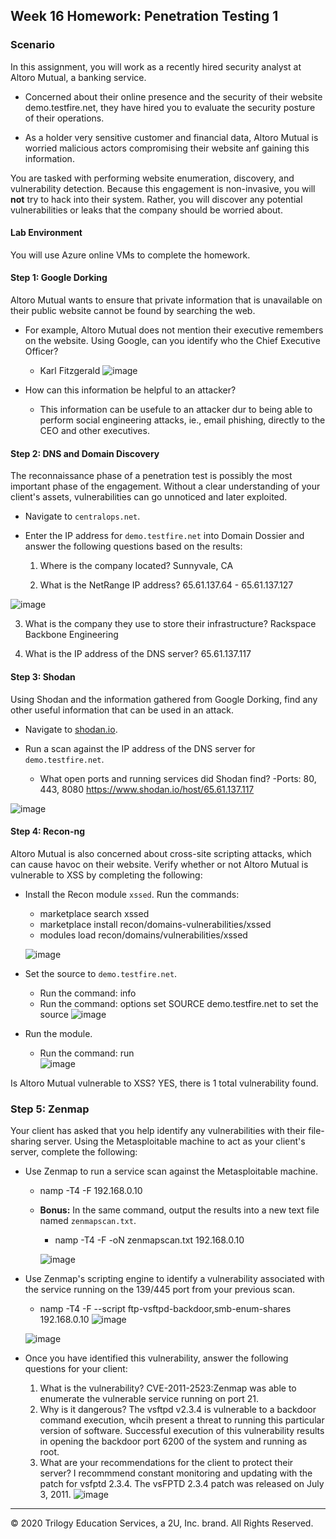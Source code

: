 ## Week 16 Homework: Penetration Testing 1

### Scenario

In this assignment, you will work as a recently hired security analyst at Altoro Mutual, a banking service. 

 - Concerned about their online presence and the security of their website demo.testfire.net, they have hired you to evaluate the security posture of their operations. 
 
 - As a holder very sensitive customer and financial data, Altoro Mutual is worried malicious actors compromising their website anf gaining this information. 

You are tasked with performing website enumeration, discovery, and vulnerability detection. Because this engagement is non-invasive, you will **not** try to hack into their system. Rather, you will discover any potential vulnerabilities or leaks that the company should be worried about. 


#### Lab Environment

You will use Azure online VMs to complete the homework. 


#### Step 1: Google Dorking

Altoro Mutual wants to ensure that private information that is unavailable on their public website cannot be found by searching the web. 

- For example, Altoro Mutual does not mention their executive remembers on the website. Using Google, can you identify who the Chief Executive Officer?
  - Karl Fitzgerald
  ![image](https://user-images.githubusercontent.com/93744925/161839236-60d93753-db6f-4bf1-acf3-dabba6751ef7.png)

- How can this information be helpful to an attacker?
  - This information can be usefule to an attacker dur to being able to perform social engineering attacks, ie., email phishing, directly to the CEO and other executives.

#### Step 2: DNS and Domain Discovery

The reconnaissance phase of a penetration test is possibly the most important phase of the engagement. Without a clear understanding of your client's assets, vulnerabilities can go unnoticed and later exploited. 

- Navigate to `centralops.net`. 

- Enter the IP address for `demo.testfire.net` into Domain Dossier and answer the following questions based on the results:

  1. Where is the company located? 
    Sunnyvale, CA

  2. What is the NetRange IP address? 
    65.61.137.64 - 65.61.137.127

![image](https://user-images.githubusercontent.com/93744925/161836947-c84d2689-5bca-4f45-9f85-1482064f928c.png)

  3. What is the company they use to store their infrastructure? 
  Rackspace Backbone Engineering
  
  4. What is the IP address of the DNS server? 
  65.61.137.117

#### Step 3: Shodan

Using Shodan and the information gathered from Google Dorking, find any other useful information that can be used in an attack.

- Navigate to [shodan.io](https://www.shodan.io/). 

- Run a scan against the IP address of the DNS server for `demo.testfire.net`. 

  - What open ports and running services did Shodan find? 
   -Ports: 80, 443, 8080 https://www.shodan.io/host/65.61.137.117 
   
![image](https://user-images.githubusercontent.com/93744925/161837776-4d770163-e72c-40b6-8654-2b142483f771.png)

#### Step 4: Recon-ng

Altoro Mutual is also concerned about cross-site scripting attacks, which can cause havoc on their website. Verify whether or not Altoro Mutual is vulnerable to XSS by completing the following:

- Install the Recon module `xssed`. Run the commands:
     - marketplace search xssed
     - marketplace install recon/domains-vulnerabilities/xssed
     - modules load recon/domains/vulnerabilities/xssed
   
  ![image](https://user-images.githubusercontent.com/93744925/161839474-02e0da8c-0c8f-48f7-a4a2-2df5935084b5.png)

- Set the source to `demo.testfire.net`. 
  - Run the command: info
  - Run the command: options set SOURCE demo.testfire.net to set the source
![image](https://user-images.githubusercontent.com/93744925/161840132-ff09c627-c225-4db4-b2c8-d5d344b0b371.png)

- Run the module.
  - Run the command: run  
![image](https://user-images.githubusercontent.com/93744925/161840435-9f31013b-f8bf-4c84-bd19-07a2b7d64ad6.png)


Is Altoro Mutual vulnerable to XSS? YES, there is 1 total vulnerability found.

### Step 5: Zenmap

Your client has asked that you help identify any vulnerabilities with their file-sharing server. Using the Metasploitable machine to act as your client's server, complete the following:

- Use Zenmap to run a service scan against the Metasploitable machine.
  - namp -T4 -F 192.168.0.10
   
  
  - **Bonus:** In the same command, output the results into a new text file named `zenmapscan.txt`. 
    - namp -T4 -F -oN zenmapscan.txt 192.168.0.10 

    ![image](https://user-images.githubusercontent.com/93744925/161841485-de449cd3-c308-4da3-a1e8-15dfc80bf0e8.png)

- Use Zenmap's scripting engine to identify a vulnerability associated with the service running on the 139/445 port from your previous scan.
  - namp -T4 -F --script ftp-vsftpd-backdoor,smb-enum-shares 192.168.0.10
  ![image](https://user-images.githubusercontent.com/93744925/161841335-d7416df0-4738-4ea3-ace9-a212518e7be9.png)

  ![image](https://user-images.githubusercontent.com/93744925/161841234-976e4381-4551-420d-bc33-859dd0607dee.png)


- Once you have identified this vulnerability, answer the following questions for your client:
  1. What is the vulnerability? CVE-2011-2523:Zenmap was able to enumerate the vulnerable service running on port 21.  
  2. Why is it dangerous? The vsftpd v2.3.4 is vulnerable to a backdoor command execution, whcih present a threat to running this particular version of software. Successful execution of this vulnerability results in opening the backdoor port 6200 of the system and running as root.
  4. What are your recommendations for the client to protect their server? I recommmend constant monitoring and updating with the patch for vsfptd 2.3.4.  The vsFPTD 2.3.4 patch was released on July 3, 2011.
  ![image](https://user-images.githubusercontent.com/93744925/161841682-11e3d049-c438-461f-8109-76c263015b2b.png)

---
© 2020 Trilogy Education Services, a 2U, Inc. brand. All Rights Reserved.  

